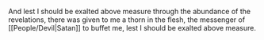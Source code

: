 And lest I should be exalted above measure through the abundance of the revelations, there was given to me a thorn in the flesh, the messenger of [[People/Devil\|Satan]] to buffet me, lest I should be exalted above measure.
